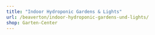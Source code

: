 ```yaml
---
title: "Indoor Hydroponic Gardens & Lights"
url: /beaverton/indoor-hydroponic-gardens-und-lights/
shop: Garten-Center
---
```

